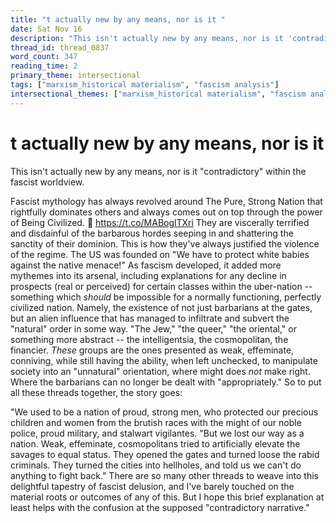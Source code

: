 ```yaml
---
title: "t actually new by any means, nor is it "
date: Sat Nov 16
description: "This isn't actually new by any means, nor is it 'contradictory' within the fascist worldview."
thread_id: thread_0837
word_count: 347
reading_time: 2
primary_theme: intersectional
tags: ["marxism_historical materialism", "fascism analysis"]
intersectional_themes: ["marxism_historical materialism", "fascism analysis"]
---
```


# t actually new by any means, nor is it 

This isn't actually new by any means, nor is it "contradictory" within the fascist worldview.

Fascist mythology has always revolved around The Pure, Strong Nation that rightfully dominates others and always comes out on top through the power of Being Civilized. 🧵 https://t.co/MABoglTXri They are viscerally terrified and disdainful of the barbarous hordes seeping in and shattering the sanctity of their dominion. This is how they've always justified the violence of the regime. The US was founded on "We have to protect white babies against the native menace!" As fascism developed, it added more mythemes into its arsenal, including explanations for any decline in prospects (real or perceived) for certain classes within the uber-nation -- something which *should* be impossible for a normally functioning, perfectly civilized nation. Namely, the existence of not just barbarians at the gates, but an alien influence that has managed to infiltrate and subvert the "natural" order in some way. "The Jew," "the queer," "the oriental," or something more abstract -- the intelligentsia, the cosmopolitan, the financier. *These* groups are the ones presented as weak, effeminate, conniving, while still having the ability, when left unchecked, to manipulate society into an "unnatural" orientation, where might does *not* make right. Where the barbarians can no longer be dealt with "appropriately." So to put all these threads together, the story goes:

"We used to be a nation of proud, strong men, who protected our precious children and women from the brutish races with the might of our noble police, proud military, and stalwart vigilantes. "But we lost our way as a nation. Weak, effeminate, cosmopolitans tried to artificially elevate the savages to equal status. They opened the gates and turned loose the rabid criminals. They turned the cities into hellholes, and told us we can't do anything to fight back." There are so many other threads to weave into this delightful tapestry of fascist delusion, and I've barely touched on the material roots or outcomes of any of this. But I hope this brief explanation at least helps with the confusion at the supposed "contradictory narrative."